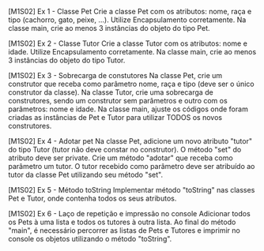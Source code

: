 [M1S02] Ex 1 - Classe Pet
Crie a classe Pet com os atributos: nome, raça e tipo (cachorro, gato, peixe, ...).
Utilize Encapsulamento corretamente.
Na classe main, crie ao menos 3 instâncias do objeto do tipo Pet.

[M1S02] Ex 2 - Classe Tutor
Crie a classe Tutor com os atributos: nome e idade.
Utilize Encapsulamento corretamente.
Na classe main, crie ao menos 3 instâncias do objeto do tipo Tutor.

[M1S02] Ex 3 - Sobrecarga de constutores
Na classe Pet, crie um construtor que receba como parâmetro nome, raça e tipo (deve ser o único construtor da classe).
Na classe Tutor, crie uma sobrecarga de construtores, sendo um construtor sem parâmetros e outro com os parâmetros: nome e idade.
Na classe main, ajuste os códigos onde foram criadas as instâncias de Pet e Tutor para utilizar TODOS os novos construtores.

[M1S02] Ex 4 - Adotar pet
Na classe Pet, adicione um novo atributo "tutor" do tipo Tutor (tutor não deve constar no construtor).
O método "set" do atributo deve ser private.
Crie um método "adotar" que receba como parâmetro um tutor. O tutor recebido como parâmetro deve ser atribuído ao tutor da classe Pet utilizando seu método "set".

[M1S02] Ex 5 - Método toString
Implementar método "toString" nas classes Pet e Tutor, onde contenha todos os seus atributos.

[M1S02] Ex 6 - Laço de repetição e impressão no console
Adicionar todos os Pets à uma lista e todos os tutores à outra lista.
Ao final do método "main", é necessário percorrer as listas de Pets e Tutores e imprimir no console os objetos utilizando o método "toString".
